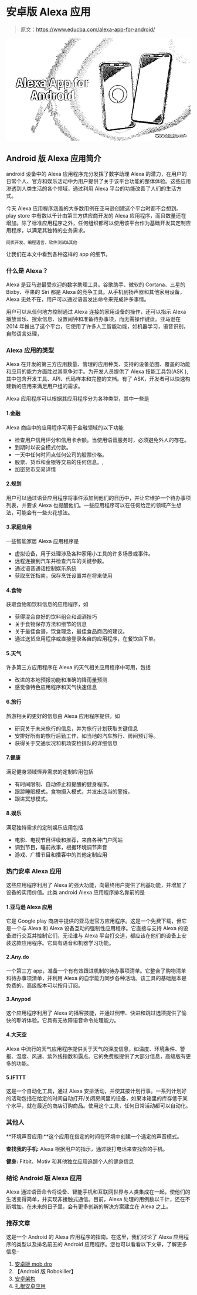# 安卓版 Alexa 应用

> 原文：<https://www.educba.com/alexa-app-for-android/>

![Alexa App for Android](img/d57db08ad8dc8810e0a7e6c2b47b58fe.png)



## Android 版 Alexa 应用简介

android 设备中的 Alexa 应用程序充分发挥了数字助理 Alexa 的潜力，在用户的日常个人、官方和娱乐活动中为用户提供了关于该平台功能的整体体验。这些应用渗透到人类生活的各个领域，通过利用 Alexa 平台的功能改善了人们的生活方式。

今天 Alexa 应用程序涵盖的大多数用例在亚马逊创建这个平台时都不会想到。play store 中有数以千计由第三方供应商开发的 Alexa 应用程序，而且数量还在增加。除了标准应用程序之外，任何组织都可以使用该平台作为基础开发其定制应用程序，以满足其独特的业务需求。

<small>网页开发、编程语言、软件测试&其他</small>

让我们在本文中看到各种这样的 app 的细节。

### 什么是 Alexa？

Alexa 是亚马逊最受欢迎的数字助理工具。谷歌助手、微软的 Cortana、三星的 Bixby、苹果的 Siri 都是 Alexa 的竞争工具。从手机到扬声器和其他家用设备，Alexa 无处不在，用户可以通过语音发出命令来完成许多事情。

用户可以从任何地方控制通过 Alexa 连接的家用设备的操作，还可以指示 Alexa 播放音乐、搜索信息、设置闹钟和准备待办事项，而无需操作键盘。亚马逊在 2014 年推出了这个平台，它使用了许多人工智能功能，如机器学习，语音识别，自然语言处理，

### Alexa 应用的类型

Alexa 在开发的第三方应用数量、管理的应用种类、支持的设备范围、覆盖的功能和应用的能力方面胜过其竞争对手。为开发人员提供了 Alexa 技能工具包(ASK ),其中包含开发工具、API、代码样本和完整的文档。有了 ASK，开发者可以快速构建新的应用来满足用户组的需求。

Alexa 应用程序可以根据其应用程序分为各种类型，其中一些是

#### 1.金融

Alexa 商店中的应用程序可用于金融领域的以下功能

*   检查用户信用评分和信用卡余额。当使用语音服务时，必须避免外人的存在。
*   到期时以安全模式付款。
*   一天中任何时间点任何公司的股票价格。
*   股票、货币和金银等交易的任何信息。,
*   加密货币交易详情

#### 2.规划

用户可以通过语音应用程序将事件添加到他们的日历中，并让它维护一个待办事项列表，并要求 Alexa 也提醒他们。一些应用程序可以在任何给定的领域产生想法，可能会有一些火花想法。

#### 3.家庭应用

一些智能家居 Alexa 应用程序是

*   虚拟设备，用于处理涉及各种家用小工具的许多场景或事件。
*   远程连接到汽车并检查汽车的关键参数。
*   通过语音通话控制娱乐系统
*   获取烹饪指南，保存烹饪设置并在将来使用

#### 4.食物

获取食物和饮料信息的应用程序，如

*   获得混合良好的饮料组合和调酒技巧
*   关于食物保存方法和细节的信息
*   关于最佳食谱，饮食理念，最佳食品商店的建议。
*   通过送货应用程序或直接登录各自的应用程序，在餐饮店下单。

#### 5.天气

许多第三方应用程序在 Alexa 的天气相关应用程序中可用，包括

*   改进的本地预报功能和准确的降雨量预测
*   感觉像特色应用程序和天气快速信息

#### 6.旅行

旅游相关的更好的信息由 Alexa 应用程序提供，如

*   研究关于未来旅行的信息，并为旅行计划获取关键信息
*   安排好所有的旅行后勤工作，如当地的汽车旅行、房间预订等。
*   获得关于交通状况和机场安检排队的详细信息

#### 7.健康

满足健身领域怪异需求的定制应用包括

*   有时间限制、自动停止和提醒的健身程序。
*   跟踪睡眠模式，食物摄入模式，并发出适当的警报。
*   跟进冥想模式。

#### 8.娱乐

满足独特需求的定制娱乐应用包括

*   电影、电视节目评级和推荐，来自各种门户网站
*   调到节目，睡前故事，根据环境调节声音
*   游戏、广播节目和播客中的其他定制应用

### 热门安卓 Alexa 应用

这些应用程序利用了 Alexa 的强大功能，向最终用户提供了利基功能，并增加了设备的实用价值。此类 android Alexa 应用程序排名靠前的是

#### 1.亚马逊 Alexa 应用

它是 Google play 商店中提供的亚马逊官方应用程序。这是一个免费下载，但它是一个与 Alexa 和 Alexa 设备互动的强制性应用程序。它直接与支持 Alexa 的设备进行交互并控制它们，无论谁与 Alexa 平台打交道，都应该在他们的设备上安装这款应用程序。它具有语音和机器学习功能。

#### 2.Any.do

一个第三方 app，准备一个有有效跟进机制的待办事项清单。它整合了购物清单和待办事项清单，并利用 Alexa 的自学能力同步各种活动。该工具的基础版本是免费的，高级版本可以按月订阅。

#### 3.Anypod

这个应用程序利用了 Alexa 的播客技能，并通过倒带、快进和跳过选项提供了愉快的聆听体验。它具有无故障语音命令处理能力。

#### 4.大天空

Alexa 中流行的天气应用程序提供关于天气的深度信息，如温度、环境条件、警报、湿度、风速、紫外线指数和露点。它的免费版提供了大部分信息，高级版有更多的功能。

#### 5.IFTTT

这是一个自动化工具，通过 Alexa 安排活动，并使其按计划行事。一系列计划好的活动包括在给定的时间自动打开/关闭房间里的设备，如果冰箱里的库存低于某个水平，就在最近的商店订购商品。使用这个工具，任何日常活动都可以自动化。

### 其他人

**环境声音应用:**这个应用在指定的时间在环境中创建一个选定的声音模式。

**查找我的手机:** Alexa 根据用户的指示，通过拨打电话来查找你的手机。

**健身:** Fitbit、Motiv 和其他独立应用追踪个人的健身信息

### 结论 Android 版 Alexa 应用

Alexa 通过语音命令将设备、智能手机和互联网世界与人类集成在一起，使他们的生活变得简单，并实现非接触式通信。目前，Alexa 处理的用例数以千计，还在不断增加。在未来的日子里，会有更多创新的解决方案建立在 Alexa 之上。

### 推荐文章

这是一个 Android 的 Alexa 应用程序的指南。在这里，我们讨论了 Alexa 应用程序的类型以及排名前五的 Android 应用程序。您也可以看看以下文章，了解更多信息–

1.  [安卓版 mob dro](https://www.educba.com/mobdro-for-android/)
2.  【Android 版 Robokiller】
3.  [安卓架构](https://www.educba.com/android-architecture/)
4.  [扎根安卓应用](https://www.educba.com/rooting-android-apps/)





